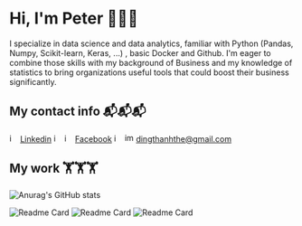 # Hi, I'm Peter 👋👋👋
I specialize in data science and data analytics, familiar with Python (Pandas, Numpy, Scikit-learn, Keras, ...) , basic Docker and Github. I'm eager to combine those skills with my background of Business and my knowledge of statistics to bring organizations useful tools that could boost their business significantly.

## My contact info 📬📬📬
<img width="15" height="15" alt="image" src="https://github.com/user-attachments/assets/be719042-f06b-4003-bcfa-067a07ac0fff" /> [Linkedin](https://www.linkedin.com/in/peter-ding-855b1a281/) <img width="15" height="15" alt="image" src="https://github.com/user-attachments/assets/29fd8846-2288-4cff-9494-3f57091f2414" />
 <img width="15" height="15" alt="image" src="https://github.com/user-attachments/assets/8d0da489-70c4-4a2d-a96c-95f802141421" /> [Facebook](https://www.facebook.com/inhthanhthe.446041/) <img width="15" height="15" alt="image" src="https://github.com/user-attachments/assets/3cdd5879-b15a-450d-ab6a-cf40de3853f6" /> <img width="16" height="16" alt="image" src="https://github.com/user-attachments/assets/8059308b-dcb2-43c1-b5e9-8700e39929bb" /> dingthanhthe@gmail.com



## My work 🏋🏋🏋
![Anurag's GitHub stats](https://github-readme-stats.vercel.app/api?username=PeterDingVN&show_icons=true&theme=neon)
 

![Readme Card](https://github-readme-stats.vercel.app/api/pin/?username=PeterDingVN&repo=Highlands-Coffee-churn-prediction&theme=holi&description_lines_count=3)
![Readme Card](https://github-readme-stats.vercel.app/api/pin/?username=PeterDingVN&repo=Time-series-Sales-forecast&theme=catppuccin_mocha&description_lines_count=3)
![Readme Card](https://github-readme-stats.vercel.app/api/pin/?username=PeterDingVN&repo=Auto-Vnese-Phrases-Detecter&theme=calm&description_lines_count=3)







